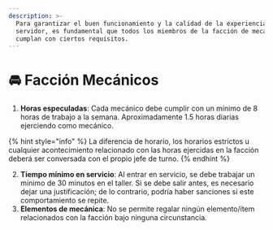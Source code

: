 ```yaml
---
description: >-
  Para garantizar el buen funcionamiento y la calidad de la experiencia en el
  servidor, es fundamental que todos los miembros de la facción de mecánicos
  cumplan con ciertos requisitos.
---
```


# 🚘 Facción Mecánicos

1. **Horas especuladas**: Cada mecánico debe cumplir con un mínimo de 8 horas de trabajo a la semana. Aproximadamente 1.5 horas diarias ejerciendo como mecánico.

{% hint style="info" %}
La diferencia de horario, los horarios estrictos u cualquier acontecimiento relacionado con las horas ejercidas en la facción deberá ser conversada con el propio jefe de turno.
{% endhint %}

2. **Tiempo mínimo en servicio**: Al entrar en servicio, se debe trabajar un mínimo de 30 minutos en el taller. Si se debe salir antes, es necesario dejar una justificación; de lo contrario, podría haber sanciones si este comportamiento se repite.
3. **Elementos de mecánica**: No se permite regalar ningún elemento/ítem relacionados con la facción bajo ninguna circunstancia.
